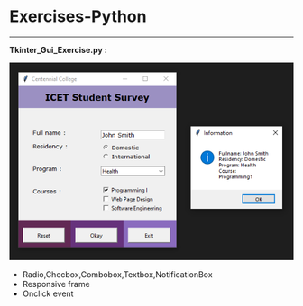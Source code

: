 # Exercises-Python
-------------------------
**Tkinter_Gui_Exercise.py :**
 
![Tkinter_Gui_Exercise.py](https://raw.githubusercontent.com/FreyaKim0/Exercises-Python/main/pictures/Tkinter_Gui_Exercise.py.png?token=APMFUSF5CHFTPJUDE2QHLF3AXXCZY)
* Radio,Checbox,Combobox,Textbox,NotificationBox
* Responsive frame
* Onclick event
